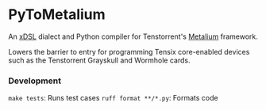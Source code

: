 # PyToMetalium

An [xDSL](https://xdsl.dev) dialect and Python compiler for Tenstorrent's [Metalium](https://github.com/tenstorrent/tt-metal/blob/main/METALIUM_GUIDE.md) framework.

Lowers the barrier to entry for programming Tensix core-enabled devices such as the Tenstorrent Grayskull and Wormhole cards.

### Development

```make tests```: Runs test cases
```ruff format **/*.py```: Formats code
